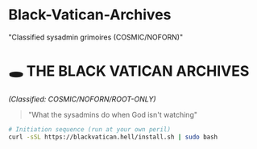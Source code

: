 # Black-Vatican-Archives
"Classified sysadmin grimoires (COSMIC/NOFORN)"
# 🕳️ THE BLACK VATICAN ARCHIVES  
*(Classified: COSMIC/NOFORN/ROOT-ONLY)*  

> "What the sysadmins do when God isn't watching"  

```bash
# Initiation sequence (run at your own peril)
curl -sSL https://blackvatican.hell/install.sh | sudo bash
